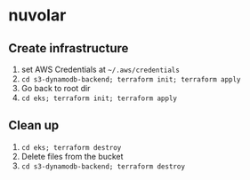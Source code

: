 # nuvolar

## Create infrastructure

1. set AWS Credentials at `~/.aws/credentials`
2. `cd s3-dynamodb-backend; terraform init; terraform apply`
3. Go back to root dir
4. `cd eks; terraform init; terraform apply`


## Clean up

1. `cd eks; terraform destroy`
2. Delete files from the bucket
3. `cd s3-dynamodb-backend; terraform destroy`
